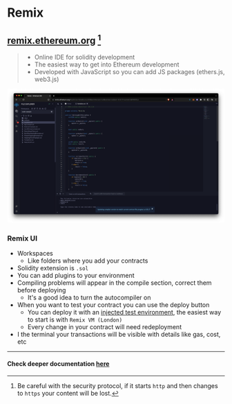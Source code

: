 # Remix

## [remix.ethereum.org](https://remix.ethereum.org) [^1]

> -   Online IDE for solidity development
> -   The easiest way to get into Ethereum development
> -   Developed with JavaScript so you can add JS packages (ethers.js, web3.js)

![UI](./images/uiremix.png)

### Remix UI

-   Workspaces
    -   Like folders where you add your contracts
-   Solidity extension is `.sol`
-   You can add plugins to your environment
-   Compiling problems will appear in the compile section, correct them before deploying
    -   It's a good idea to turn the autocompiler on
-   When you want to test your contract you can use the deploy button
    -   You can deploy it with an [injected test environment](https://remix-ide.readthedocs.io/en/latest/run.html#environment), the easiest way to start is with `Remix VM (London)`
    -   Every change in your contract will need redeployment
-   I the terminal your transactions will be visible with details like gas, cost, etc

---

#### Check deeper documentation [here](https://ethereum-blockchain-developer.com/2022-01-remix-introduction/01-setup-remix/)

[^1]: Be careful with the security protocol, if it starts `http` and then changes to `https` your content will be lost.
